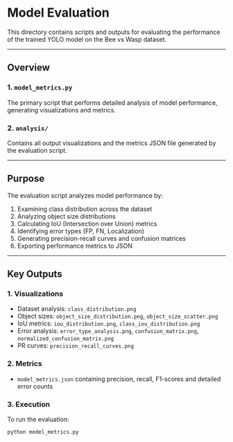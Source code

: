 # Model Evaluation

This directory contains scripts and outputs for evaluating the performance of the trained YOLO model on the Bee vs Wasp dataset.

---

## Overview

### 1. `model_metrics.py`
The primary script that performs detailed analysis of model performance, generating visualizations and metrics.

### 2. `analysis/`
Contains all output visualizations and the metrics JSON file generated by the evaluation script.

---

## Purpose

The evaluation script analyzes model performance by:
1. Examining class distribution across the dataset
2. Analyzing object size distributions
3. Calculating IoU (Intersection over Union) metrics
4. Identifying error types (FP, FN, Localization)
5. Generating precision-recall curves and confusion matrices
6. Exporting performance metrics to JSON

---

## Key Outputs

### 1. Visualizations
- Dataset analysis: `class_distribution.png`
- Object sizes: `object_size_distribution.png`, `object_size_scatter.png`
- IoU metrics: `iou_distribution.png`, `class_iou_distribution.png`
- Error analysis: `error_type_analysis.png`, `confusion_matrix.png`, `normalized_confusion_matrix.png`
- PR curves: `precision_recall_curves.png`

### 2. Metrics
- `model_metrics.json` containing precision, recall, F1-scores and detailed error counts

### 3. Execution
To run the evaluation:
```bash
python model_metrics.py
```